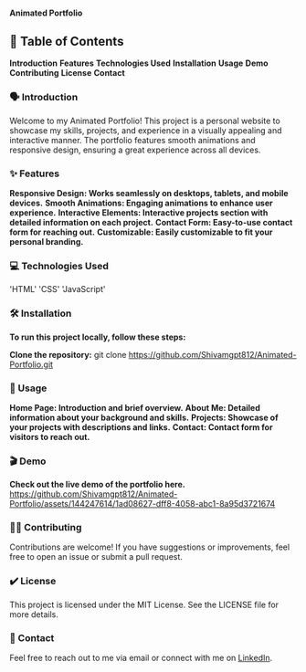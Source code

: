 #### Animated Portfolio

## 📖 Table of Contents
**Introduction**
**Features**
**Technologies Used**
**Installation**
**Usage**
**Demo**
**Contributing**
**License**
**Contact**

### 🗣️ Introduction
Welcome to my Animated Portfolio! This project is a personal website to showcase my skills, projects, and experience in a visually appealing and interactive manner. The portfolio features smooth animations and responsive design, ensuring a great experience across all devices.

### ✨ Features
**Responsive Design: Works seamlessly on desktops, tablets, and mobile devices.**
**Smooth Animations: Engaging animations to enhance user experience.**
**Interactive Elements: Interactive projects section with detailed information on each project.**
**Contact Form: Easy-to-use contact form for reaching out.**
**Customizable: Easily customizable to fit your personal branding.**

### 💻 Technologies Used
'HTML' 'CSS' 'JavaScript'

### 🛠️ Installation
**To run this project locally, follow these steps:**

**Clone the repository:**
git clone https://github.com/Shivamgpt812/Animated-Portfolio.git

### 🎯 Usage
**Home Page: Introduction and brief overview.**
**About Me: Detailed information about your background and skills.**
**Projects: Showcase of your projects with descriptions and links.**
**Contact: Contact form for visitors to reach out.**

### 🎬 Demo
**Check out the live demo of the portfolio here.**
https://github.com/Shivamgpt812/Animated-Portfolio/assets/144247614/1ad08627-dff8-4058-abc1-8a95d3721674


### 🤝🏻 Contributing
Contributions are welcome! If you have suggestions or improvements, feel free to open an issue or submit a pull request.

### ✔️ License
This project is licensed under the MIT License. See the LICENSE file for more details.

### 📩 Contact
Feel free to reach out to me via email or connect with me on [LinkedIn](https://www.linkedin.com/in/shivam-gupta-637b94288/).


